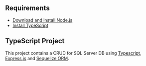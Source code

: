 ## Requirements

- [Download and install Node.js](https://nodejs.org/es/download/)
- [Install TypeScript](https://www.typescriptlang.org/download)

## TypeScript Project

This project contains a CRUD for SQL Server DB using [Typescript](https://www.typescriptlang.org/), [Express.js](https://expressjs.com/es/) and [Sequelize ORM](https://sequelize.org/).